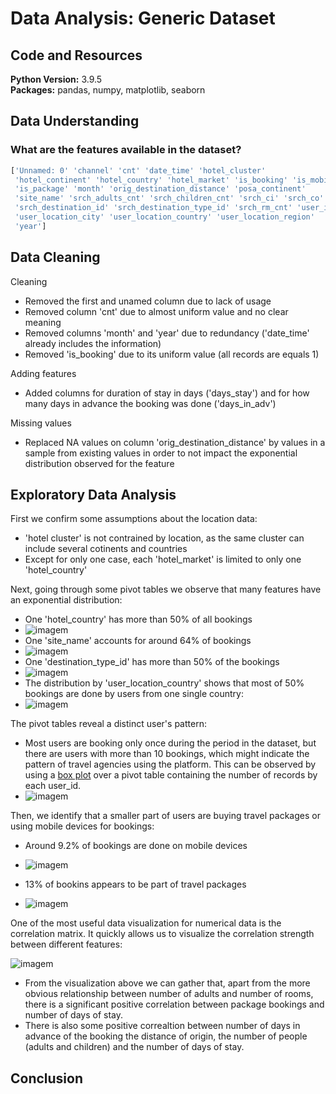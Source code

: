 # Data Analysis: Generic Dataset   

## Code and Resources 
**Python Version:** 3.9.5  
**Packages:** pandas, numpy, matplotlib, seaborn

## Data Understanding

### **What are the features available in the dataset?** ###

```python
['Unnamed: 0' 'channel' 'cnt' 'date_time' 'hotel_cluster'
 'hotel_continent' 'hotel_country' 'hotel_market' 'is_booking' 'is_mobile'
 'is_package' 'month' 'orig_destination_distance' 'posa_continent'
 'site_name' 'srch_adults_cnt' 'srch_children_cnt' 'srch_ci' 'srch_co'
 'srch_destination_id' 'srch_destination_type_id' 'srch_rm_cnt' 'user_id'
 'user_location_city' 'user_location_country' 'user_location_region'
 'year']
```

## Data Cleaning

Cleaning

*	Removed the first and unamed column due to lack of usage
*	Removed column 'cnt' due to almost uniform value and no clear meaning
*	Removed columns 'month' and 'year' due to redundancy ('date_time' already includes the information)
*	Removed 'is_booking' due to its uniform value (all records are equals 1)

Adding features

* Added columns for duration of stay in days ('days_stay') and for how many days in advance the booking was done ('days_in_adv')

Missing values

* Replaced NA values on column 'orig_destination_distance' by values in a sample from existing values in order to not impact the exponential distribution observed for the feature

## Exploratory Data Analysis

First we confirm some assumptions about the location data:
*	'hotel cluster' is not contrained by location, as the same cluster can include several cotinents and countries
*	Except for only one case, each 'hotel_market' is limited to only one 'hotel_country'

Next, going through some pivot tables we observe that many features have an exponential distribution:
*	One 'hotel_country' has more than 50% of all bookings
*	![imagem](https://user-images.githubusercontent.com/18421068/120936620-aa898a00-c700-11eb-8b89-166da2205764.png)
*	One 'site_name' accounts for around 64% of bookings
*	![imagem](https://user-images.githubusercontent.com/18421068/120936695-0bb15d80-c701-11eb-8fd6-1c16ce73a3fd.png)
*	One 'destination_type_id' has more than 50% of the bookings
*	![imagem](https://user-images.githubusercontent.com/18421068/120936972-bc6c2c80-c702-11eb-8a6b-d8e04e7cffb6.png)
*	The distribution by 'user_location_country' shows that most of 50% bookings are done by users from one single country:
*	![imagem](https://user-images.githubusercontent.com/18421068/120936751-6480f600-c701-11eb-91a5-aed58e845bbc.png)

The pivot tables reveal a distinct user's pattern:
*	Most users are booking only once during the period in the dataset, but there are users with more than 10 bookings, which might indicate the pattern of travel agencies using the platform. This can be observed by using a [box plot](https://en.wikipedia.org/wiki/Box_plot) over a pivot table containing the number of records by each user_id.
*	![imagem](https://user-images.githubusercontent.com/18421068/120936836-f4bf3b00-c701-11eb-81b4-35d002bb74e7.png)

Then, we identify that a smaller part of users are buying travel packages or using mobile devices for bookings:

* Around 9.2% of bookings are done on mobile devices
* ![imagem](https://user-images.githubusercontent.com/18421068/120937407-284f9480-c705-11eb-9b65-a27291cba065.png)

* 13% of bookins appears to be part of travel packages
* ![imagem](https://user-images.githubusercontent.com/18421068/120937113-82e7f100-c703-11eb-838a-65f26a0a0c93.png)

One of the most useful data visualization for numerical data is the correlation matrix. It quickly allows us to visualize the correlation strength between different features:

![imagem](https://user-images.githubusercontent.com/18421068/120937535-e8d57800-c705-11eb-97b4-992d445f4d28.png)

* From the visualization above we can gather that, apart from the more obvious relationship between number of adults and number of rooms, there is a significant positive correlation between package bookings and number of days of stay.
* There is also some positive correaltion between number of days in advance of the booking the distance of origin, the number of people (adults and children) and the number of days of stay.







## Conclusion
